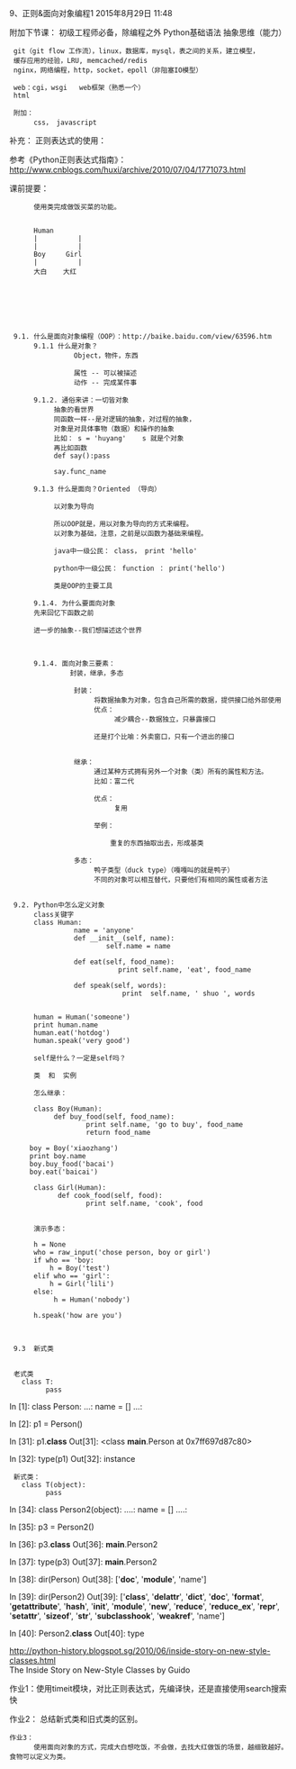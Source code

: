 9、正则&面向对象编程1
2015年8月29日
11:48
 
附加下节课：
     初级工程师必备，除编程之外
     Python基础语法
     抽象思维（能力）
     
     git（git flow 工作流），linux，数据库，mysql，表之间的关系，建立模型，
     缓存应用的经验，LRU, memcached/redis
     nginx，网络编程，http，socket，epoll（非阻塞IO模型）
     
     web：cgi，wsgi   web框架（熟悉一个）
     html
 
     附加：
          css， javascript
 
 
补充：
正则表达式的使用：
 
参考《Python正则表达式指南》：http://www.cnblogs.com/huxi/archive/2010/07/04/1771073.html
 
 
 
 
   课前提要：
 
          使用类完成做饭买菜的功能。
 
 
          Human
          |          |
          |          |
          Boy     Girl
          |          |
          大白    大红
 
          
 
          
          
 
 
     9.1. 什么是面向对象编程（OOP）：http://baike.baidu.com/view/63596.htm
          9.1.1 什么是对象？
                    Object，物件，东西
 
                    属性 -- 可以被描述
                    动作 -- 完成某件事
                    
          9.1.2. 通俗来讲：一切皆对象
               抽象的看世界
               同函数一样--是对逻辑的抽象，对过程的抽象，
               对象是对具体事物（数据）和操作的抽象
               比如： s = 'huyang'    s 就是个对象
               再比如函数
               def say():pass
 
               say.func_name
 
          9.1.3 什么是面向？Oriented （导向）
 
               以对象为导向
 
               所以OOP就是，用以对象为导向的方式来编程。
               以对象为基础，注意，之前是以函数为基础来编程。
 
               java中一级公民： class， print 'hello'
 
               python中一级公民： function ： print('hello')
 
               类是OOP的主要工具
 
          9.1.4. 为什么要面向对象
          先来回忆下函数之前
 
          进一步的抽象--我们想描述这个世界
 
 
 
          9.1.4. 面向对象三要素：
                   封装，继承，多态
 
                    封装：
                         将数据抽象为对象，包含自己所需的数据，提供接口给外部使用
                         优点：
                              减少耦合--数据独立，只暴露接口    
                              
                         还是打个比喻：外卖窗口，只有一个进出的接口
 
 
                    继承：
                         通过某种方式拥有另外一个对象（类）所有的属性和方法。
                         比如：富二代
 
                         优点：
                              复用
 
                         举例：
 
                             重复的东西抽取出去，形成基类
 
                    多态：
                         鸭子类型（duck type）（嘎嘎叫的就是鸭子）
                         不同的对象可以相互替代，只要他们有相同的属性或者方法                      
                          
 
     9.2. Python中怎么定义对象
          class关键字
          class Human:
                    name = 'anyone'
                    def __init__(self, name):
                            self.name = name
 
                    def eat(self, food_name):
                               print self.name, 'eat', food_name
 
                    def speak(self, words):
                                print  self.name, ' shuo ', words
 
 
          human = Human('someone')
          print human.name
          human.eat('hotdog')
          human.speak('very good')
 
          self是什么？一定是self吗？
 
          类  和  实例
 
          怎么继承：
 
          class Boy(Human):
               def buy_food(self, food_name):
                       print self.name, 'go to buy', food_name
                       return food_name
 
         boy = Boy('xiaozhang')
         print boy.name
         boy.buy_food('bacai')
         boy.eat('baicai')
 
          class Girl(Human):
                def cook_food(self, food):
                       print self.name, 'cook', food
 
 
          演示多态：
 
          h = None
          who = raw_input('chose person, boy or girl')
          if who == 'boy:
              h = Boy('test')
          elif who == 'girl':
              h = Girl('lili')
          else:
               h = Human('nobody')
 
          h.speak('how are you')
          
 
 
     9.3  新式类
 
 
     老式类
       class T:
             pass
In [1]: class Person:
   ...:     name = []
   ...:
 
In [2]: p1 = Person()
 
In [31]: p1.__class__
Out[31]: <class __main__.Person at 0x7ff697d87c80>
 
In [32]: type(p1)
Out[32]: instance
 
     新式类：
       class T(object):
             pass
In [34]: class Person2(object):
   ....:     name = []
   ....:
 
In [35]: p3 = Person2()
 
In [36]: p3.__class__
Out[36]: __main__.Person2
 
In [37]: type(p3)
Out[37]: __main__.Person2
 
In [38]: dir(Person)
Out[38]: ['__doc__', '__module__', 'name']
 
In [39]: dir(Person2)
Out[39]:
['__class__',
 '__delattr__',
 '__dict__',
 '__doc__',
 '__format__',
 '__getattribute__',
 '__hash__',
 '__init__',
 '__module__',
 '__new__',
 '__reduce__',
 '__reduce_ex__',
 '__repr__',
 '__setattr__',
 '__sizeof__',
 '__str__',
 '__subclasshook__',
 '__weakref__',
 'name']
 
In [40]: Person2.__class__
Out[40]: type
 
 
http://python-history.blogspot.sg/2010/06/inside-story-on-new-style-classes.html     
The Inside Story on New-Style Classes by Guido 
作业1：使用timeit模块，对比正则表达式，先编译快，还是直接使用search搜索快
 
   作业2： 总结新式类和旧式类的区别。
 
    作业3：
          使用面向对象的方式，完成大白想吃饭，不会做，去找大红做饭的场景，越细致越好。食物可以定义为类。
 
